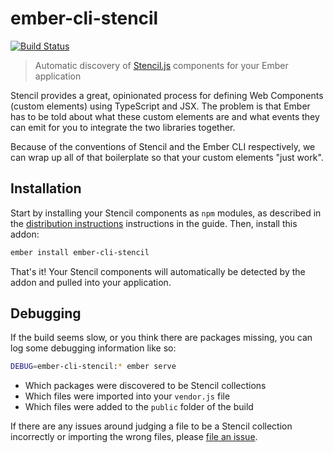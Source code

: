 ember-cli-stencil
=================================================================================

[![Build Status](https://travis-ci.org/alexlafroscia/ember-cli-stencil.svg?branch=master)](https://travis-ci.org/alexlafroscia/ember-cli-stencil)

> Automatic discovery of [Stencil.js][stencil] components for your Ember application

Stencil provides a great, opinionated process for defining Web Components
(custom elements) using TypeScript and JSX. The problem is that Ember has to be
told about what these custom elements are and what events they can emit for you
to integrate the two libraries together.

Because of the conventions of Stencil and the Ember CLI respectively, we can wrap
up all of that boilerplate so that your custom elements "just work".

Installation
---------------------------------------------------------------------------------

Start by installing your Stencil components as `npm` modules, as described in the
[distribution instructions][distribution] instructions in the guide. Then, install
this addon:

```bash
ember install ember-cli-stencil
```

That's it! Your Stencil components will automatically be detected by the addon
and pulled into your application.

Debugging
---------------------------------------------------------------------------------

If the build seems slow, or you think there are packages missing, you can log some
debugging information like so:

```bash
DEBUG=ember-cli-stencil:* ember serve
```

* Which packages were discovered to be Stencil collections
* Which files were imported into your `vendor.js` file
* Which files were added to the `public` folder of the build

If there are any issues around judging a file to be a Stencil collection
incorrectly or importing the wrong files, please [file an issue][issues].

[stencil]: https://stenciljs.com/
[distribution]: https://stenciljs.com/docs/distribution
[issues]: https://github.com/alexlafroscia/ember-cli-stencil/issues
